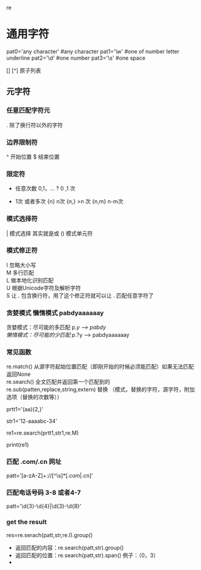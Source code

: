 re

# 通用字符


pat0='any character' #any character
pat1='\w'  #one of number letter  underline
pat2='\d'  #one number
pat3='\s'  #one space

[] [^]   原子列表

## 元字符

### 任意匹配字符元

.  除了换行符以外的字符

### 边界限制符
^  开始位置
$  结束位置

### 限定符
* 任意次数 0,1，...
? 0 ,1 次
+ 1次 或者多次
{n} n次
{n,} >n 次
{n,m} n-m次

### 模式选择符
| 模式选择  其实就是或
() 模式单元符

### 模式修正符  
I 忽略大小写  
M 多行匹配  
L 做本地化识别匹配  
U 根据Unicode字符及解析字符  
S 让 . 包含换行符，用了这个修正符就可以让 . 匹配任意字符了

### 贪婪模式 懒惰模式    pabdyaaaaaay  
贪婪模式：尽可能的多匹配 p.*y  --> pabdy  
懒惰模式：尽可能的少匹配 p.*?y --> pabdyaaaaaay  

### 常见函数
re.match()  从源字符起始位置匹配（即刚开始的时候必须能匹配）如果无法匹配返回None  
re.search()  全文匹配并返回第一个匹配到的
re.sub(patten,replace,string,extern)  替换 （模式，替换的字符，源字符，附加选项（替换的次数等））


prtt1='(aa){2,}'

str1='12-aaaabc-34'

re1=re.search(prtt1,str1,re.M)

print(re1)


### 匹配 .com/.cn 网址

patt='[a-zA-Z]+://[^\s]*[.com|.cn]'

### 匹配电话号码 3-8 或者4-7

patt='\d{3}-\d{4}|\d{3}-\d{8}'

### get the result
res=re.serach(patt,str,re.I).group()

* 返回匹配的内容：re.search(patt,str).group()
* 返回匹配的位置：re.search(patt,str).span()  例子：（0，3）
* 

